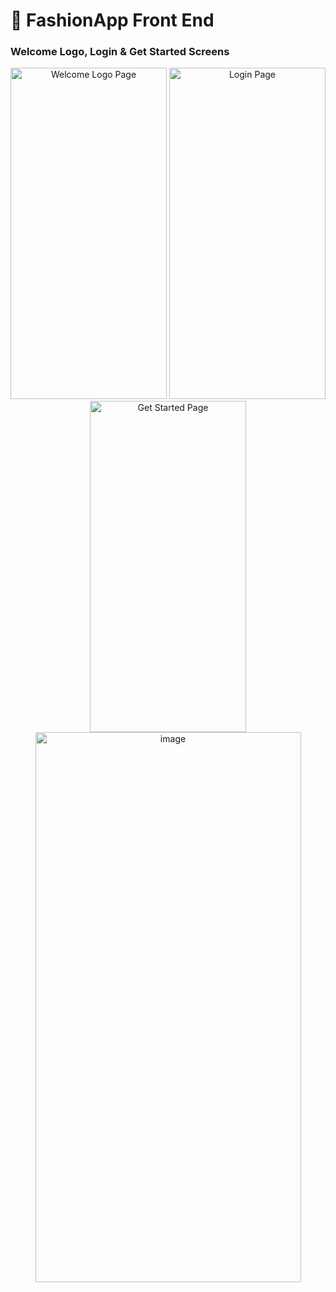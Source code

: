 # 👗 FashionApp Front End

### Welcome Logo, Login & Get Started Screens

<p align="center">
  <img width="250" height="530" alt="Welcome Logo Page" src="https://github.com/user-attachments/assets/445ff21b-770b-4312-9642-5751a5285090" />
  <img width="250" height="530" alt="Login Page" src="https://github.com/user-attachments/assets/5a9ad05f-91d0-4b1b-b11a-15166722caed" />
  <img width="250" height="530" alt="Get Started Page" src="https://github.com/user-attachments/assets/6646d54e-2880-447d-9ede-2ff50dda7479" />
  <img width="425" height="880" alt="image" src="https://github.com/user-attachments/assets/5e3eaca3-25c9-4c43-abbf-f3e809f2a305" />


</p>


